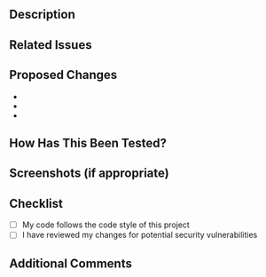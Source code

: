 ## Description

<!--
Please provide a brief summary of the changes this PR introduces.
Explain the problem being solved or the feature being added.
-->

## Related Issues

<!--
List related issues (e.g. "Fixes #123" or "Closes #456") to automatically link and close them
when this PR is merged.
-->

## Proposed Changes

<!--
If relevant, list the main changes or highlight major improvements (e.g. "Added new API endpoint
for user registration" or "Refactored the XYZ module for better performance").
Provide enough context so reviewers can easily follow the changes.
-->

-
-
-

## How Has This Been Tested?

<!--
Share details on how the changes have been tested (e.g., unit tests, manual testing,
CI passes, etc.). If no tests were added or modified, explain why.
-->

## Screenshots (if appropriate)

<!--
If there's any UI change, attach screenshots or animated GIFs to illustrate it.
-->

## Checklist

<!--
Add any additional checks if needed.
-->

- [ ] My code follows the code style of this project
- [ ] I have reviewed my changes for potential security vulnerabilities

## Additional Comments

<!--
If you have any further comments or questions for the reviewers,
mention them here. (e.g., concerns about certain aspects,
ideas for further improvements, etc.)
-->
